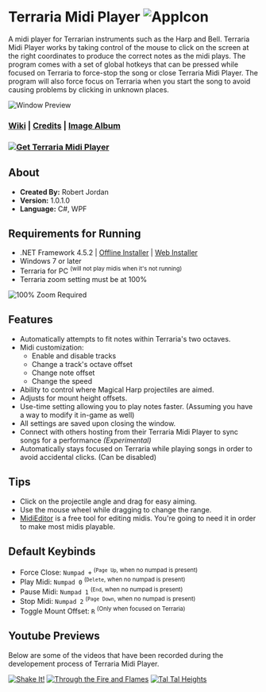 # Terraria Midi Player ![AppIcon](http://i.imgur.com/a6EWzOg.png)
A midi player for Terrarian instruments such as the Harp and Bell. Terraria Midi Player works by taking control of the mouse to click on the screen at the right coordinates to produce the correct notes as the midi plays. The program comes with a set of global hotkeys that can be pressed while focused on Terraria to force-stop the song or close Terraria Midi Player. The program will also force focus on Terraria when you start the song to avoid causing problems by clicking in unknown places.

![Window Preview](http://i.imgur.com/Yl8JQq6.png)

### [Wiki](https://github.com/trigger-death/TerrariaMidiPlayer/wiki) | [Credits](https://github.com/trigger-death/TerrariaMidiPlayer/wiki/Credits) | [Image Album](http://imgur.com/a/LtTvj)

### [![Get Terraria Midi Player](http://i.imgur.com/klNsxtL.png)](https://github.com/trigger-death/TerrariaMidiPlayer/releases/tag/1.0.1.0)

## About

* **Created By:** Robert Jordan
* **Version:** 1.0.1.0
* **Language:** C#, WPF

## Requirements for Running
* .NET Framework 4.5.2 | [Offline Installer](https://www.microsoft.com/en-us/download/details.aspx?id=42642) | [Web Installer](https://www.microsoft.com/en-us/download/details.aspx?id=42643)
* Windows 7 or later
* Terraria for PC <sup>(will not play midis when it's not running)</sup>
* Terraria zoom setting must be at 100%

![100% Zoom Required](http://i.imgur.com/hZ9tm0U.png)

## Features
* Automatically attempts to fit notes within Terraria's two octaves.
* Midi customization:
  * Enable and disable tracks
  * Change a track's octave offset
  * Change note offset
  * Change the speed
* Ability to control where Magical Harp projectiles are aimed.
* Adjusts for mount height offsets.
* Use-time setting allowing you to play notes faster. (Assuming you have a way to modify it in-game as well)
* All settings are saved upon closing the window.
* Connect with others hosting from their Terraria Midi Player to sync songs for a performance *(Experimental)*
* Automatically stays focused on Terraria while playing songs in order to avoid accidental clicks. (Can be disabled)

## Tips
* Click on the projectile angle and drag for easy aiming.
* Use the mouse wheel while dragging to change the range.
* [MidiEditor](http://midieditor.sourceforge.net/) is a free tool for editing midis. You're going to need it in order to make most midis playable.

## Default Keybinds
* Force Close: `Numpad +` <sup>(<code>Page Up</code>, when no numpad is present)</sup>
* Play Midi: `Numpad 0` <sup>(<code>Delete</code>, when no numpad is present)</sup>
* Pause Midi: `Numpad 1` <sup>(<code>End</code>, when no numpad is present)</sup>
* Stop Midi: `Numpad 2` <sup>(<code>Page Down</code>, when no numpad is present)</sup>
* Toggle Mount Offset: `R` <sup>(Only when focused on Terraria)</sup>

## Youtube Previews
Below are some of the videos that have been recorded during the developement process of Terraria Midi Player.

[![Shake It!](http://i.imgur.com/GCdPcJm.png)](https://www.youtube.com/watch?v=NsOI2k8nKbQ) [![Through the Fire and Flames](http://i.imgur.com/sHypeWL.png)](https://www.youtube.com/watch?v=BAXK9uwE_BI) [![Tal Tal Heights](http://i.imgur.com/NNsoJCG.png)](https://www.youtube.com/watch?v=rP4O6BsBEh0)
